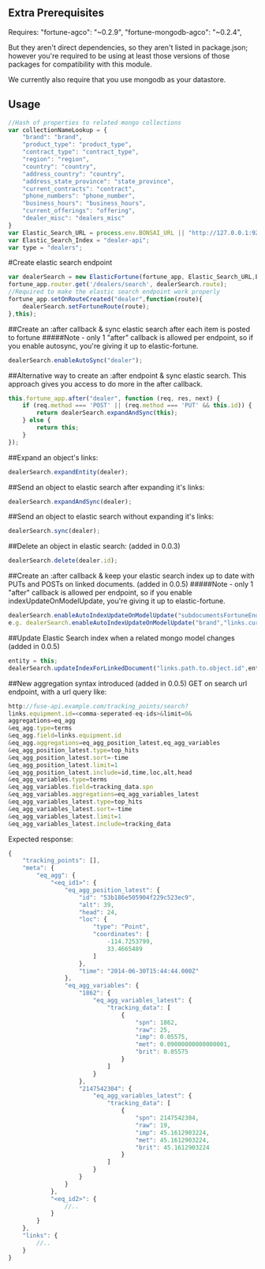Extra Prerequisites
---------------
Requires: 
"fortune-agco": "~0.2.9",
"fortune-mongodb-agco": "~0.2.4",

But they aren't direct dependencies, so they aren't listed in package.json; however you're required to be using at least those versions of those packages
for compatibility with this module.

We currently also require that you use mongodb as your datastore.

Usage
----

```js
//Hash of properties to related mongo collections
var collectionNameLookup = {
    "brand": "brand",
    "product_type": "product_type",
    "contract_type": "contract_type",
    "region": "region",
    "country": "country",
    "address_country": "country",
    "address_state_province": "state_province",
    "current_contracts": "contract",
    "phone_numbers": "phone_number",
    "business_hours": "business_hours",
    "current_offerings": "offering",
    "dealer_misc": "dealers_misc"
}
var Elastic_Search_URL = process.env.BONSAI_URL || "http://127.0.0.1:9200";
var Elastic_Search_Index = "dealer-api";
var type = "dealers";
```
#Create elastic search endpoint
```js
var dealerSearch = new ElasticFortune(fortune_app, Elastic_Search_URL,Elastic_Search_Index, type, collectionNameLookup);
fortune_app.router.get('/dealers/search', dealerSearch.route);
//Required to make the elastic search endpoint work properly
fortune_app.setOnRouteCreated("dealer",function(route){
    dealerSearch.setFortuneRoute(route);
},this);
```


##Create an :after callback & sync elastic search after each item is posted to fortune
#####Note - only 1 "after" callback is allowed per endpoint, so if you enable autosync, you're giving it up to elastic-fortune.
```js
dealerSearch.enableAutoSync("dealer");
```


##Alternative way to create an :after endpoint & sync elastic search. This approach gives you access to do more in the after callback.
```js
this.fortune_app.after("dealer", function (req, res, next) {
    if (req.method === 'POST' || (req.method === 'PUT' && this.id)) {
        return dealerSearch.expandAndSync(this);
    } else {
        return this;
    }
});
```    


##Expand an object's links:
```js
dealerSearch.expandEntity(dealer);
```


##Send an object to elastic search after expanding it's links:
```js
dealerSearch.expandAndSync(dealer);
```


##Send an object to elastic search without expanding it's links:
```js
dealerSearch.sync(dealer);
```


##Delete an object in elastic search: (added in 0.0.3)
```js
dealerSearch.delete(dealer.id);
```


##Create an :after callback & keep your elastic search index up to date with PUTs and POSTs on linked documents. (added in 0.0.5)
#####Note - only 1 "after" callback is allowed per endpoint, so if you enable indexUpdateOnModelUpdate, you're giving it up to elastic-fortune.
```js
dealerSearch.enableAutoIndexUpdateOnModelUpdate("subdocumentsFortuneEndpoint","links.path.to.object.id");
e.g. dealerSearch.enableAutoIndexUpdateOnModelUpdate("brand","links.current_contracts.brand.id");
```


##Update Elastic Search index when a related mongo model changes (added in 0.0.5)
```js
entity = this;
dealerSearch.updateIndexForLinkedDocument("links.path.to.object.id",entity);
```

##New aggregation syntax introduced (added in 0.0.5)
GET on search url endpoint, with a url query like:

```js
http://fuse-api.example.com/tracking_points/search?
links.equipment.id=<comma-seperated-eq-ids>&limit=0&
aggregations=eq_agg
&eq_agg.type=terms
&eq_agg.field=links.equipment.id
&eq_agg.aggregations=eq_agg_position_latest,eq_agg_variables
&eq_agg_position_latest.type=top_hits
&eq_agg_position_latest.sort=-time
&eq_agg_position_latest.limit=1
&eq_agg_position_latest.include=id,time,loc,alt,head
&eq_agg_variables.type=terms
&eq_agg_variables.field=tracking_data.spn
&eq_agg_variables.aggregations=eq_agg_variables_latest
&eq_agg_variables_latest.type=top_hits
&eq_agg_variables_latest.sort=-time
&eq_agg_variables_latest.limit=1
&eq_agg_variables_latest.include=tracking_data
```

Expected response:
```js
{
    "tracking_points": [],
    "meta": {
        "eq_agg": {
            "<eq_id1>": {
                "eq_agg_position_latest": {
                    "id": "53b186e505904f229c523ec9",
                    "alt": 39,
                    "head": 24,
                    "loc": {
                        "type": "Point",
                        "coordinates": [
                            -114.7253799,
                            33.4665489
                        ]
                    },
                    "time": "2014-06-30T15:44:44.000Z"
                },
                "eq_agg_variables": {
                    "1862": {
                        "eq_agg_variables_latest": {
                            "tracking_data": [
                                {
                                    "spn": 1862,
                                    "raw": 25,
                                    "imp": 0.05575,
                                    "met": 0.09000000000000001,
                                    "brit": 0.05575
                                }
                            ]
                        }
                    },
                    "2147542304": {
                        "eq_agg_variables_latest": {
                            "tracking_data": [
                                {
                                    "spn": 2147542304,
                                    "raw": 19,
                                    "imp": 45.1612903224,
                                    "met": 45.1612903224,
                                    "brit": 45.1612903224
                                }
                            ]
                        }
                    }
                }
            },
            "<eq_id2>": {
                //..
            }
        }
    },
    "links": {
        //..
    }
}
```